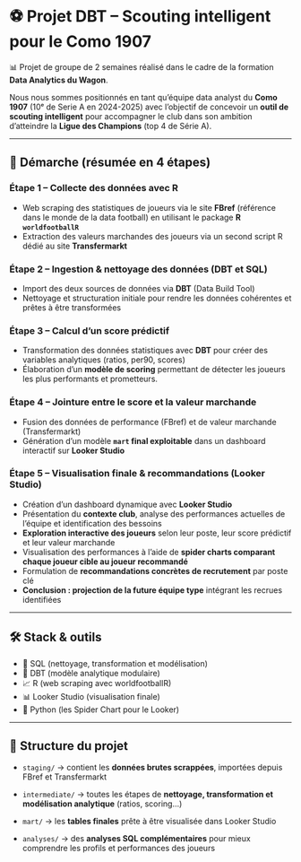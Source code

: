 # ⚽ Projet DBT – Scouting intelligent pour le Como 1907

📊 Projet de groupe de 2 semaines réalisé dans le cadre de la formation **Data Analytics du Wagon**.

Nous nous sommes positionnés en tant qu’équipe data analyst du **Como 1907** (10ᵉ de Serie A en 2024-2025) avec l’objectif de concevoir un **outil de scouting intelligent** pour accompagner le club dans son ambition d’atteindre la **Ligue des Champions** (top 4 de Série A).

---

## 🧠 Démarche (résumée en 4 étapes)

### Étape 1 – Collecte des données avec R

- Web scraping des statistiques de joueurs via le site **FBref** (référence dans le monde de la data football) en utilisant le package **R `worldfootballR`**
- Extraction des valeurs marchandes des joueurs via un second script R dédié au site **Transfermarkt** 

### Étape 2 – Ingestion & nettoyage des données (DBT et SQL)

- Import des deux sources de données via **DBT** (Data Build Tool)
- Nettoyage et structuration initiale pour rendre les données cohérentes et prêtes à être transformées

### Étape 3 – Calcul d’un score prédictif 

- Transformation des données statistiques avec **DBT** pour créer des variables analytiques (ratios, per90, scores)
- Élaboration d’un **modèle de scoring** permettant de détecter les joueurs les plus performants et prometteurs.
    

### Étape 4 – Jointure entre le score et la valeur marchande

- Fusion des données de performance (FBref) et de valeur marchande (Transfermarkt)
- Génération d’un modèle **`mart` final exploitable** dans un dashboard interactif sur **Looker Studio**

### Étape 5 – Visualisation finale & recommandations (Looker Studio)

- Création d’un dashboard dynamique avec **Looker Studio**
- Présentation du **contexte club**, analyse des performances actuelles de l’équipe et identification des bessoins
- **Exploration interactive des joueurs** selon leur poste, leur score prédictif et leur valeur marchande
- Visualisation des performances à l’aide de **spider charts comparant chaque joueur cible au joueur recommandé**
- Formulation de **recommandations concrètes de recrutement** par poste clé
- **Conclusion : projection de la future équipe type** intégrant les recrues identifiées

---


## 🛠️ Stack & outils


- 🧮 SQL (nettoyage, transformation et modélisation)
- 🧱 DBT (modèle analytique modulaire)
- 📈 R (web scraping avec worldfootballR)
- 📊 Looker Studio (visualisation finale)
- 🐍 Python (les Spider Chart pour le Looker)

---

## 📁 Structure du projet

- `staging/` → contient les **données brutes scrappées**, importées depuis FBref et Transfermarkt

- `intermediate/` → toutes les étapes de **nettoyage, transformation et modélisation analytique** (ratios, scoring…)

- `mart/` → les **tables finales** prête à être visualisée dans Looker Studio

- `analyses/` → des **analyses SQL complémentaires** pour mieux comprendre les profils et performances des joueurs



